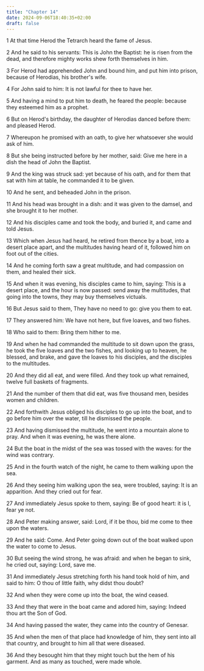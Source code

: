 ```yaml
---
title: "Chapter 14"
date: 2024-09-06T18:40:35+02:00
draft: false
---
```




1 At that time Herod the Tetrarch heard the fame of Jesus.

2 And he said to his servants: This is John the Baptist: he is risen from the dead, and therefore mighty works shew forth themselves in him.

3 For Herod had apprehended John and bound him, and put him into prison, because of Herodias, his brother's wife.

4 For John said to him: It is not lawful for thee to have her.

5 And having a mind to put him to death, he feared the people: because they esteemed him as a prophet.

6 But on Herod's birthday, the daughter of Herodias danced before them: and pleased Herod.

7 Whereupon he promised with an oath, to give her whatsoever she would ask of him.

8 But she being instructed before by her mother, said: Give me here in a dish the head of John the Baptist.

9 And the king was struck sad: yet because of his oath, and for them that sat with him at table, he commanded it to be given.

10 And he sent, and beheaded John in the prison.

11 And his head was brought in a dish: and it was given to the damsel, and she brought it to her mother.

12 And his disciples came and took the body, and buried it, and came and told Jesus.

13 Which when Jesus had heard, he retired from thence by a boat, into a desert place apart, and the multitudes having heard of it, followed him on foot out of the cities.

14 And he coming forth saw a great multitude, and had compassion on them, and healed their sick.

15 And when it was evening, his disciples came to him, saying: This is a desert place, and the hour is now passed: send away the multitudes, that going into the towns, they may buy themselves victuals.

16 But Jesus said to them, They have no need to go: give you them to eat.

17 They answered him: We have not here, but five loaves, and two fishes.

18 Who said to them: Bring them hither to me.

19 And when he had commanded the multitude to sit down upon the grass, he took the five loaves and the two fishes, and looking up to heaven, he blessed, and brake, and gave the loaves to his disciples, and the disciples to the multitudes.

20 And they did all eat, and were filled. And they took up what remained, twelve full baskets of fragments.

21 And the number of them that did eat, was five thousand men, besides women and children.

22 And forthwith Jesus obliged his disciples to go up into the boat, and to go before him over the water, till he dismissed the people.

23 And having dismissed the multitude, he went into a mountain alone to pray. And when it was evening, he was there alone.

24 But the boat in the midst of the sea was tossed with the waves: for the wind was contrary.

25 And in the fourth watch of the night, he came to them walking upon the sea.

26 And they seeing him walking upon the sea, were troubled, saying: It is an apparition. And they cried out for fear.

27 And immediately Jesus spoke to them, saying: Be of good heart: it is I, fear ye not.

28 And Peter making answer, said: Lord, if it be thou, bid me come to thee upon the waters.

29 And he said: Come. And Peter going down out of the boat walked upon the water to come to Jesus.

30 But seeing the wind strong, he was afraid: and when he began to sink, he cried out, saying: Lord, save me.

31 And immediately Jesus stretching forth his hand took hold of him, and said to him: O thou of little faith, why didst thou doubt?

32 And when they were come up into the boat, the wind ceased.

33 And they that were in the boat came and adored him, saying: Indeed thou art the Son of God.

34 And having passed the water, they came into the country of Genesar.

35 And when the men of that place had knowledge of him, they sent into all that country, and brought to him all that were diseased.

36 And they besought him that they might touch but the hem of his garment. And as many as touched, were made whole.

